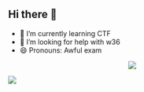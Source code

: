 ## Hi there 👋

- 🌱 I’m currently learning CTF
- 🤔 I’m looking for help with w36
- 😄 Pronouns: Awful exam
<div align="center"><img src="https://streak-stats.demolab.com/?user=lzz0403" align="center" /></div>  

![](https://github-readme-activity-graph.vercel.app/graph?username=lzz0403)
